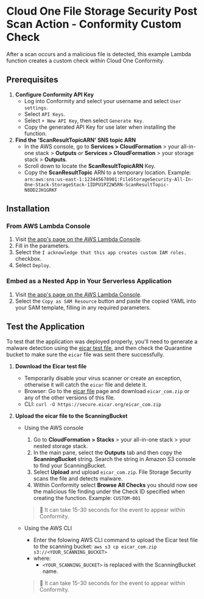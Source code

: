 # Cloud One File Storage Security Post Scan Action - Conformity Custom Check

After a scan occurs and a malicious file is detected, this example Lambda function creates a custom check within Cloud One Conformity.

## Prerequisites

1. **Configure Conformity API Key**
    - Log into Conformity and select your username and select `User settings`.
    - Select `API Keys`.
    - Select `+ New API Key`, then select `Generate Key`.
    - Copy the generated API Key for use later when installing the function.
2. **Find the 'ScanResultTopicARN' SNS topic ARN**
    - In the AWS console, go to **Services > CloudFormation** > your all-in-one stack > **Outputs**  or **Services > CloudFormation** > your storage stack > **Outputs**.
    - Scroll down to locate the  **ScanResultTopicARN** Key.
    - Copy the **ScanResultTopic** ARN to a temporary location. Example: `arn:aws:sns:us-east-1:123445678901:FileStorageSecurity-All-In-One-Stack-StorageStack-1IDPU1PZ2W5RN-ScanResultTopic-N8DD2JH1GRKF`

## Installation

### From AWS Lambda Console

1. Visit [the app's page on the AWS Lambda Console](https://console.aws.amazon.com/lambda/home?#/create/app?applicationId=arn:aws:serverlessrepo:us-east-1:415485722356:applications/cloudone-filestorage-plugin-action-conformity-custom-check).
2. Fill in the parameters.
3. Select the `I acknowledge that this app creates custom IAM roles.` checkbox.
4. Select `Deploy`.

### Embed as a Nested App in Your Serverless Application

1. Visit [the app's page on the AWS Lambda Console](https://console.aws.amazon.com/lambda/home?#/create/app?applicationId=arn:aws:serverlessrepo:us-east-1:415485722356:applications/cloudone-filestorage-plugin-action-conformity-custom-check).
2. Select the `Copy as SAM Resource` button and paste the copied YAML into your SAM template, filling in any required parameters.

## Test the Application

To test that the application was deployed properly, you'll need to generate a malware detection using the [eicar test file](https://secure.eicar.org/eicar.com "A file used for testing anti-malware scanners."), and then check the Quarantine bucket to make sure the `eicar` file was sent there successfully.

1. **Download the Eicar test file**
   - Temporarily disable your virus scanner or create an exception, otherwise it will catch the `eicar` file and delete it.
   - Browser: Go to the [eicar file](https://secure.eicar.org/eicar.com) page and download `eicar_com.zip` or any of the other versions of this file.
   - CLI: `curl -O https://secure.eicar.org/eicar_com.zip`
2. **Upload the eicar file to the ScanningBucket**

    - Using the AWS console

        1. Go to **CloudFormation > Stacks** > your all-in-one stack > your nested storage stack.
        2. In the main pane, select the **Outputs** tab and then copy the **ScanningBucket** string. Search the string in Amazon S3 console to find your ScanningBucket.
        3. Select **Upload** and upload `eicar_com.zip`. File Storage Security scans the file and detects malware.
        4. Within Conformity select **Browse All Checks** you should now see the malicious file finding under the Check ID specified when creating the function. Example: `CUSTOM-001`

        > 📌 It can take 15-30 seconds for the event to appear within Conformity.

    - Using the AWS CLI

        - Enter the folowing AWS CLI command to upload the Eicar test file to the scanning bucket:
            `aws s3 cp eicar_com.zip s3://<YOUR_SCANNING_BUCKET>`
        - where:
            - `<YOUR_SCANNING_BUCKET>` is replaced with the ScanningBucket name.

        > 📌 It can take 15-30 seconds for the event to appear within Conformity.
